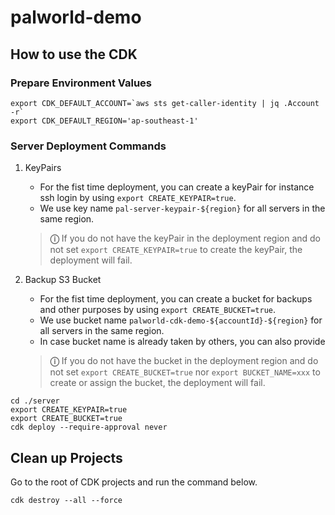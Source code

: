# palworld-demo

## How to use the CDK

### Prepare Environment Values

```shell
export CDK_DEFAULT_ACCOUNT=`aws sts get-caller-identity | jq .Account -r`
export CDK_DEFAULT_REGION='ap-southeast-1'
```

### Server Deployment Commands

1. KeyPairs

   - For the fist time deployment, you can create a keyPair for instance ssh login by using `export CREATE_KEYPAIR=true`.
   - We use key name `pal-server-keypair-${region}` for all servers in the same region.

    > **&#9432;** If you do not have the keyPair in the deployment region and do not set `export CREATE_KEYPAIR=true` to create the keyPair, the deployment will fail.

2. Backup S3 Bucket

   - For the fist time deployment, you can create a bucket for backups and other purposes by using `export CREATE_BUCKET=true`.
   - We use bucket name `palworld-cdk-demo-${accountId}-${region}` for all servers in the same region.
   - In case bucket name is already taken by others, you can also provide 

   > **&#9432;** If you do not have the bucket in the deployment region and do not set `export CREATE_BUCKET=true` nor `export BUCKET_NAME=xxx` to create or assign the bucket, the deployment will fail.

```shell
cd ./server
export CREATE_KEYPAIR=true
export CREATE_BUCKET=true
cdk deploy --require-approval never
```


## Clean up Projects

Go to the root of CDK projects and run the command below.

```shell
cdk destroy --all --force
```
